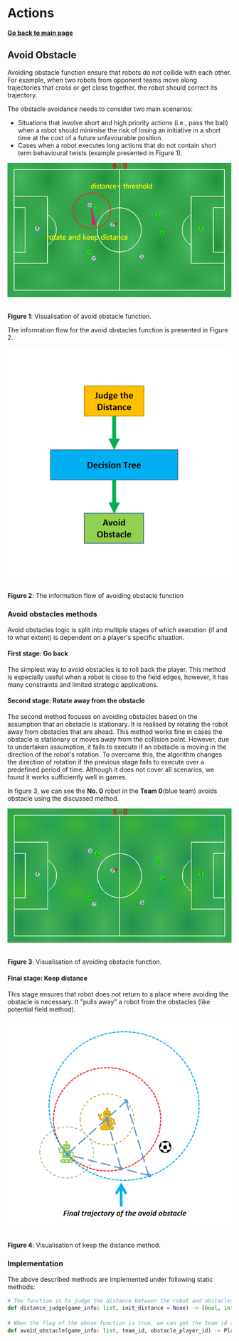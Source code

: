 # **Actions**

**[Go back to main page](../../Documentation.md)**

## Avoid Obstacle

Avoiding obstacle function ensure that robots do not collide with each other. 
For example, when two robots from opponent teams move along trajectories that cross or get close together, the robot should correct its trajectory.  

The obstacle avoidance needs to consider two main scenarios:
- Situations that involve short and high priority actions (i.e., pass the ball) 
  when a robot should minimise the risk of losing an initiative in a short time at the cost of a future unfavourable position.
- Cases when a robot executes long actions that do not contain short term behavioural twists (example presented in Figure 1).

<p align="center">
   <img src="../../Images/Avoid_obstacle.png" /><br><br>
</p>

__Figure 1__: Visualisation of avoid obstacle function.

The information flow for the avoid obstacles function is presented in Figure 2.

<p align="center">
   <img src="../../Images/avoid_obstacle_flow.png" /><br><br>
</p>

__Figure 2__: The information flow of avoiding obstacle function


  
### Avoid obstacles methods

Avoid obstacles logic is split into multiple stages of which execution (if and to what extent) is dependent on a player's specific situation.

#### First stage: Go back

The simplest way to avoid obstacles is to roll back the player. 
This method is especially useful when a robot is close to the field edges, however, it has many constraints and limited strategic applications.
        
#### Second stage: Rotate away from the obstacle

The second method focuses on avoiding obstacles based on the assumption that an obstacle is stationary.
It is realised by rotating the robot away from obstacles that are ahead. This method works fine in cases the obstacle is stationary or moves away from the collision point.
However, due to undertaken assumption, it fails to execute if an obstacle is moving in the direction of the robot's rotation. 
To overcome this, the algorithm changes the direction of rotation if the previous stage fails to execute over a predefined period of time.
Although it does not cover all scenarios, we found it works sufficiently well in games.

In figure 3, we can see the **No. 0** robot in the **Team 0**(blue team) avoids obstacle using the discussed method.

   <p align="center">
      <img src="../../Images/Avoid_obstacle.gif" /><br><br>
   </p>

__Figure 3__: Visualisation of avoiding obstacle function.


#### Final stage: Keep distance

This stage ensures that robot does not return to a place where avoiding the obstacle is necessary. 
It "pulls away" a robot from the obstacles (like potential field method).
<p align="center">
   <img src="../../Images/avoid_obstacle_theory.png" /><br><br>
</p>

__Figure 4__: Visualisation of keep the distance method.

### Implementation

The above described methods are implemented under following static methods:

```python
# The function is to judge the distance between the robot and obstacles (Teammates, opponents, ball).
def distance_judge(game_info: list, init_distance = None) -> [bool, int, int]

# When the flag of the above function is true, we can get the team id and player id from distance_judge() function and put them here so that the robot can do avoid_obstacle().
def avoid_obstacle(game_info: list, team_id, obstacle_player_id) -> PlayerCommand
```
